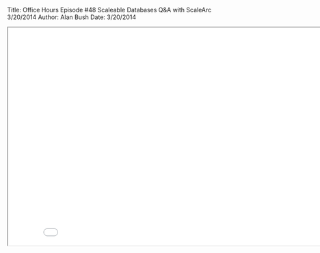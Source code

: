 Title: Office Hours Episode #48 Scaleable Databases Q&A with ScaleArc 3/20/2014
Author: Alan Bush
Date: 3/20/2014

<div class="video-container"><iframe width="854" height="510" src="//www.youtube.com/embed/5q1tUXgFNt8 frameborder=0" allowfullscreen></iframe></div>
